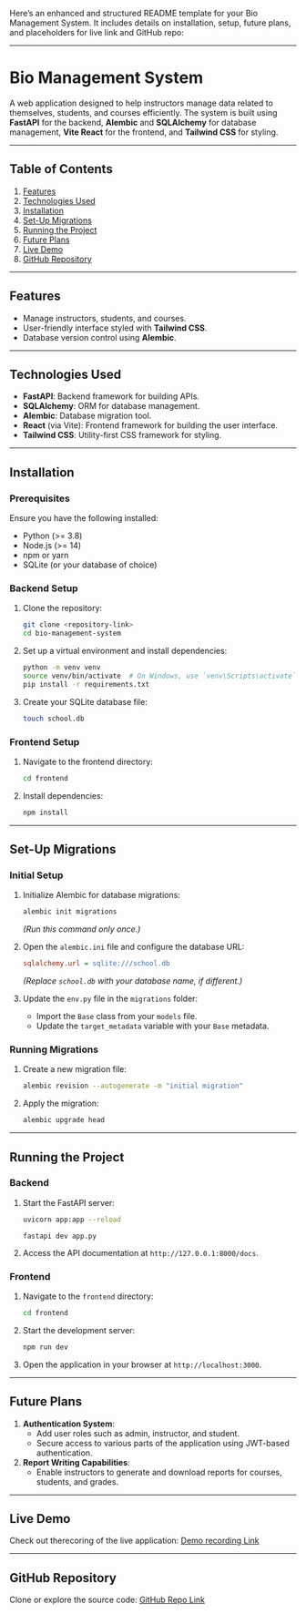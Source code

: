 Here’s an enhanced and structured README template for your Bio Management System. It includes details on installation, setup, future plans, and placeholders for live link and GitHub repo:

---

# Bio Management System

A web application designed to help instructors manage data related to themselves, students, and courses efficiently. The system is built using **FastAPI** for the backend, **Alembic** and **SQLAlchemy** for database management, **Vite React** for the frontend, and **Tailwind CSS** for styling.

---

## Table of Contents

1. [Features](#features)
2. [Technologies Used](#technologies-used)
3. [Installation](#installation)
4. [Set-Up Migrations](#set-up-migrations)
5. [Running the Project](#running-the-project)
6. [Future Plans](#future-plans)
7. [Live Demo](#live-demo)
8. [GitHub Repository](#github-repository)

---

## Features

- Manage instructors, students, and courses.
- User-friendly interface styled with **Tailwind CSS**.
- Database version control using **Alembic**.

---

## Technologies Used

- **FastAPI**: Backend framework for building APIs.
- **SQLAlchemy**: ORM for database management.
- **Alembic**: Database migration tool.
- **React** (via Vite): Frontend framework for building the user interface.
- **Tailwind CSS**: Utility-first CSS framework for styling.

---

## Installation

### Prerequisites

Ensure you have the following installed:

- Python (>= 3.8)
- Node.js (>= 14)
- npm or yarn
- SQLite (or your database of choice)

### Backend Setup

1. Clone the repository:

   ```bash
   git clone <repository-link>
   cd bio-management-system
   ```

2. Set up a virtual environment and install dependencies:

   ```bash
   python -m venv venv
   source venv/bin/activate  # On Windows, use `venv\Scripts\activate`
   pip install -r requirements.txt
   ```

3. Create your SQLite database file:
   ```bash
   touch school.db
   ```

### Frontend Setup

1. Navigate to the frontend directory:

   ```bash
   cd frontend
   ```

2. Install dependencies:
   ```bash
   npm install
   ```

---

## Set-Up Migrations

### Initial Setup

1. Initialize Alembic for database migrations:

   ```bash
   alembic init migrations
   ```

   _(Run this command only once.)_

2. Open the `alembic.ini` file and configure the database URL:

   ```ini
   sqlalchemy.url = sqlite:///school.db
   ```

   _(Replace `school.db` with your database name, if different.)_

3. Update the `env.py` file in the `migrations` folder:
   - Import the `Base` class from your `models` file.
   - Update the `target_metadata` variable with your `Base` metadata.

### Running Migrations

1. Create a new migration file:

   ```bash
   alembic revision --autogenerate -m "initial migration"
   ```

2. Apply the migration:
   ```bash
   alembic upgrade head
   ```

---

## Running the Project

### Backend

1. Start the FastAPI server:

   ```bash
   uvicorn app:app --reload
   ```

   ```
   fastapi dev app.py
   ```

2. Access the API documentation at `http://127.0.0.1:8000/docs`.

### Frontend

1. Navigate to the `frontend` directory:

   ```bash
   cd frontend
   ```

2. Start the development server:

   ```bash
   npm run dev
   ```

3. Open the application in your browser at `http://localhost:3000`.

---

## Future Plans

1. **Authentication System**:
   - Add user roles such as admin, instructor, and student.
   - Secure access to various parts of the application using JWT-based authentication.
2. **Report Writing Capabilities**:
   - Enable instructors to generate and download reports for courses, students, and grades.

---

## Live Demo

Check out therecoring of the  live application: [Demo recording Link](https://drive.google.com/drive/my-drive)

---

## GitHub Repository

Clone or explore the source code: [GitHub Repo Link](https://github.com/mwangi-student/bio-management-system)
